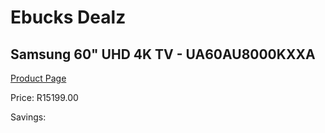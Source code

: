 
# Ebucks Dealz
## Samsung 60" UHD 4K TV - UA60AU8000KXXA
[Product Page](https://www.ebucks.com/web/shop/productSelected.do?prodId=1226606822&catId=363628796)

Price: R15199.00

Savings: 


	